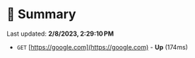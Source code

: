 # 📖 Summary
Last updated: **2/8/2023, 2:29:10 PM**

- `GET` [https://google.com](https://google.com) - **Up** (174ms)
